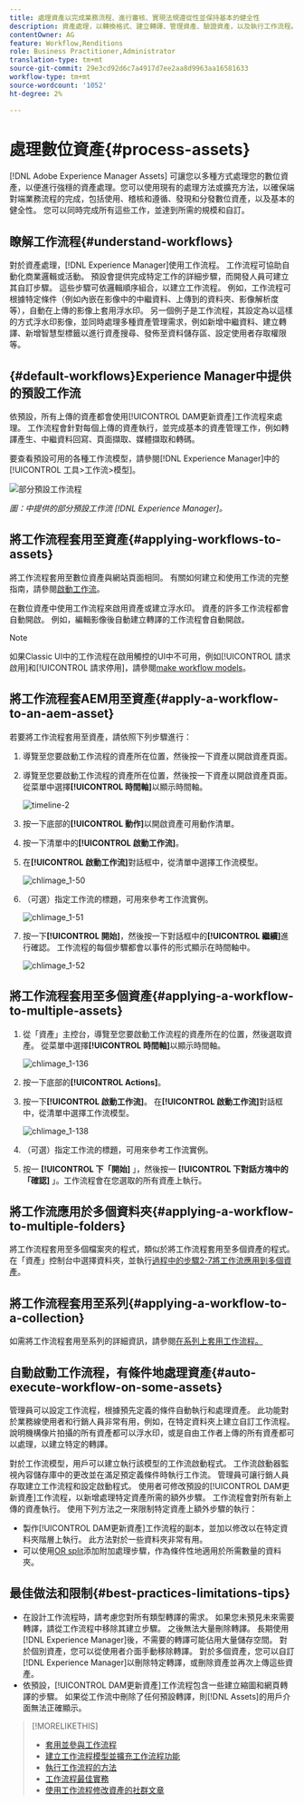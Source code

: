 ```yaml
---
title: 處理資產以完成業務流程、進行審核、實現法規遵從性並保持基本的健全性
description: 資產處理，以轉換格式、建立轉譯、管理資產、驗證資產，以及執行工作流程。
contentOwner: AG
feature: Workflow,Renditions
role: Business Practitioner,Administrator
translation-type: tm+mt
source-git-commit: 29e3cd92d6c7a4917d7ee2aa8d9963aa16581633
workflow-type: tm+mt
source-wordcount: '1052'
ht-degree: 2%

---
```



# 處理數位資產{#process-assets}

[!DNL Adobe Experience Manager Assets] 可讓您以多種方式處理您的數位資產，以便進行強穩的資產處理。您可以使用現有的處理方法或擴充方法，以確保端對端業務流程的完成，包括使用、稽核和遵循、發現和分發數位資產，以及基本的健全性。 您可以同時完成所有這些工作，並達到所需的規模和自訂。

## 瞭解工作流程{#understand-workflows}

對於資產處理，[!DNL Experience Manager]使用工作流程。 工作流程可協助自動化商業邏輯或活動。 預設會提供完成特定工作的詳細步驟，而開發人員可建立其自訂步驟。 這些步驟可依邏輯順序組合，以建立工作流程。 例如，工作流程可根據特定條件（例如內嵌在影像中的中繼資料、上傳到的資料夾、影像解析度等），自動在上傳的影像上套用浮水印。 另一個例子是工作流程，其設定為以這樣的方式浮水印影像，並同時處理多種資產管理需求，例如新增中繼資料、建立轉譯、新增智慧型標籤以進行資產搜尋、發佈至資料儲存區、設定使用者存取權限等。

## {#default-workflows}Experience Manager中提供的預設工作流

依預設，所有上傳的資產都會使用[!UICONTROL DAM更新資產]工作流程來處理。 工作流程會針對每個上傳的資產執行，並完成基本的資產管理工作，例如轉譯產生、中繼資料回寫、頁面擷取、媒體擷取和轉碼。

要查看預設可用的各種工作流模型，請參閱[!DNL Experience Manager]中的[!UICONTROL 工具>工作流>模型]。

![部分預設工作流程](assets/aem-default-workflows.png)

*圖：中提供的部分預設工作流 [!DNL Experience Manager]。*

## 將工作流程套用至資產{#applying-workflows-to-assets}

將工作流程套用至數位資產與網站頁面相同。 有關如何建立和使用工作流的完整指南，請參閱[啟動工作流](/help/sites-authoring/workflows-participating.md)。

在數位資產中使用工作流程來啟用資產或建立浮水印。 資產的許多工作流程都會自動開啟。 例如，編輯影像後自動建立轉譯的工作流程會自動開啟。

>[!NOTE]
>
>如果Classic UI中的工作流程在啟用觸控的UI中不可用，例如[!UICONTROL 請求啟用]和[!UICONTROL 請求停用]，請參閱[make workflow models](/help/sites-developing/workflows-models.md#make-workflow-models-available-in-touchui)。

## 將工作流程套AEM用至資產{#apply-a-workflow-to-an-aem-asset}

<!-- 
TBD: Add animated GIF for these steps instead of all these screenshots.
-->

若要將工作流程套用至資產，請依照下列步驟進行：

1. 導覽至您要啟動工作流程的資產所在位置，然後按一下資產以開啟資產頁面。

1. 導覽至您要啟動工作流程的資產所在位置，然後按一下資產以開啟資產頁面。 從菜單中選擇&#x200B;**[!UICONTROL 時間軸]**&#x200B;以顯示時間軸。

   ![timeline-2](assets/timeline-2.png)

1. 按一下底部的&#x200B;**[!UICONTROL 動作]**&#x200B;以開啟資產可用動作清單。

1. 按一下清單中的&#x200B;**[!UICONTROL 啟動工作流]**。

1. 在&#x200B;**[!UICONTROL 啟動工作流]**&#x200B;對話框中，從清單中選擇工作流模型。

   ![chlimage_1-50](assets/chlimage_1-50.png)

1. （可選）指定工作流的標題，可用來參考工作流實例。

   ![chlimage_1-51](assets/chlimage_1-51.png)

1. 按一下&#x200B;**[!UICONTROL 開始]**，然後按一下對話框中的&#x200B;**[!UICONTROL 繼續]**&#x200B;進行確認。 工作流程的每個步驟都會以事件的形式顯示在時間軸中。

   ![chlimage_1-52](assets/chlimage_1-52.png)

## 將工作流程套用至多個資產{#applying-a-workflow-to-multiple-assets}

1. 從「資產」主控台，導覽至您要啟動工作流程的資產所在的位置，然後選取資產。 從菜單中選擇&#x200B;**[!UICONTROL 時間軸]**&#x200B;以顯示時間軸。

   ![chlimage_1-136](assets/chlimage_1-136.png)

1. 按一下底部的&#x200B;**[!UICONTROL Actions]**。

1. 按一下&#x200B;**[!UICONTROL 啟動工作流]**。 在&#x200B;**[!UICONTROL 啟動工作流]**&#x200B;對話框中，從清單中選擇工作流模型。

   ![chlimage_1-138](assets/chlimage_1-138.png)

1. （可選）指定工作流的標題，可用來參考工作流實例。

1. 按一 **[!UICONTROL 下「開始]** 」，然後按一 **[!UICONTROL 下對話方塊中的「確認]** 」。工作流程會在您選取的所有資產上執行。

## 將工作流應用於多個資料夾{#applying-a-workflow-to-multiple-folders}

將工作流程套用至多個檔案夾的程式，類似於將工作流程套用至多個資產的程式。 在「資產」控制台中選擇資料夾，並執行[過程中的步驟2-7將工作流應用到多個資產](assets-workflow.md#applying-a-workflow-to-multiple-assets)。

## 將工作流程套用至系列{#applying-a-workflow-to-a-collection}

如需將工作流程套用至系列的詳細資訊，請參閱[在系列上套用工作流程。](managing-collections-touch-ui.md#running-a-workflow-on-a-collection)

## 自動啟動工作流程，有條件地處理資產{#auto-execute-workflow-on-some-assets}

管理員可以設定工作流程，根據預先定義的條件自動執行和處理資產。 此功能對於業務線使用者和行銷人員非常有用，例如，在特定資料夾上建立自訂工作流程。 說明機構像片拍攝的所有資產都可以浮水印，或是自由工作者上傳的所有資產都可以處理，以建立特定的轉譯。

對於工作流模型，用戶可以建立執行該模型的工作流啟動程式。 工作流啟動器監視內容儲存庫中的更改並在滿足預定義條件時執行工作流。 管理員可讓行銷人員存取建立工作流程和設定啟動程式。 使用者可修改預設的[!UICONTROL DAM更新資產]工作流程，以新增處理特定資產所需的額外步驟。 工作流程會對所有新上傳的資產執行。 使用下列方法之一來限制特定資產上額外步驟的執行：

* 製作[!UICONTROL DAM更新資產]工作流程的副本，並加以修改以在特定資料夾階層上執行。 此方法對於一些資料夾非常有用。
* 可以使用[OR split](/help/sites-developing/workflows-step-ref.md#or-split)添加附加處理步驟，作為條件性地適用於所需數量的資料夾。

## 最佳做法和限制{#best-practices-limitations-tips}

* 在設計工作流程時，請考慮您對所有類型轉譯的需求。 如果您未預見未來需要轉譯，請從工作流程中移除其建立步驟。 之後無法大量刪除轉譯。 長期使用[!DNL Experience Manager]後，不需要的轉譯可能佔用大量儲存空間。 對於個別資產，您可以從使用者介面手動移除轉譯。 對於多個資產，您可以自訂[!DNL Experience Manager]以刪除特定轉譯，或刪除資產並再次上傳這些資產。
* 依預設，[!UICONTROL DAM更新資產]工作流程包含一些建立縮圖和網頁轉譯的步驟。 如果從工作流中刪除了任何預設轉譯，則[!DNL Assets]的用戶介面無法正確顯示。

>[!MORELIKETHIS]
>
>* [套用並參與工作流程](/help/sites-authoring/workflows.md)
>* [建立工作流程模型並擴充工作流程功能](/help/sites-developing/workflows.md)
>* [執行工作流程的方法](/help/sites-administering/workflows-starting.md)
>* [工作流程最佳實務](/help/sites-developing/workflows-best-practices.md)
>* [使用工作流程修改資產的社群文章](https://helpx.adobe.com/experience-manager/using/modify_asset_workflow.html)

